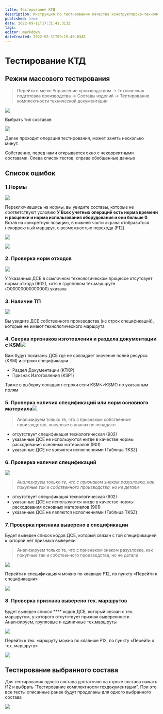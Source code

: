 ```yaml
---
title: Тестирование КТД
description: Инструкция по тестированию качества конструкторско-технологических данных
published: true
date: 2022-09-11T17:31:41.313Z
tags: 
editor: markdown
dateCreated: 2022-08-31T09:15:40.634Z
---
```


# Тестирование КТД

## **Режим массового тестирования**

>Перейти в меню Управление производством → Техническая подготовка производства → Составы изделий → Тестирование комплектности технической документации


![](<../../assets/0 (96).png>)

Выбрать тип составов

![](<../../assets/1 (124).png>)

Далее проходит операция тестирования, может занять несколько минут.

Собственно, перед нами открывается окно с некорректными составами. Слева список тестов, справа обобщенные данные

## Список ошибок

### 1.Нормы

![](<../../assets/2 (4).png>)

Переключившись на нормы, вы увидите составы, которые не соответствуют условию **У Всех учетных операций есть норма времени и расценки и норма использования оборудования и они больше 0**. Встав на конкретную позицию, в нижней части экрана отобразиться некорректный маршрут, с возможностью перехода (F12).

![](<../../assets/3 (68).png>)

![](<../../assets/4 (27).png>)

### 2. Проверка норм отходов

![](<../../assets/5 (17).png>)

У Указанных ДСЕ в ссылочном технологическом процессе отсутсвует норма отхода (902), хотя в групповом тех.маршруте (O00000000000000) указана

### 3. Наличие ТП

![](<../../assets/6 (67).png>)

Вы увидите ДСЕ собственного производства (из строк спецификаций), которые не имеют технологического маршрута

### 4. Сверка признаков изготовления и раздела документации c KSM![](<../../assets/7 (10).png>)

Вам будут показаны ДСЕ где не совпадает значение полей ресурса (KSM) и строки спецификации

* Раздел Документации (KTKP)
* Признак Изготовления (KSP1)

Также в выборку попадают строки если KSM<>KSMO по указанным полям

### 5. Проверка наличия спецификаций или норм основного материала![](<../../assets/8 (50).png>)

>Анализируем только те, что с признаком собственное производство, покупные в анализ не попадают

* отсутствует спецификация технологическая (902)
* указанные ДСЕ не используются нигде в качестве нормы расходования основных материалов (901)
* указанные ДСЕ не являются исполнениями (Таблица TKSZ)

### 6. Проверка наличия спецификаций

&#x20;![](<../../assets/9 (31).png>)

>_Анализируем только те, что с признаком знаком разузловка, как покупные так и собственного производства, но не детали_

* отсутствует спецификация технологическая (902)
* указанные ДСЕ не используются нигде в качестве нормы расходования основных материалов (901)
* указанные ДСЕ не являются исполнениями (Таблица TKSZ)

### &#xD;**7.  Проверка признака выверено в спецификации**


Будет выведен список кодов ДСЕ, который связан с той спецификацией к которой нет признака вывереки

>Анализируем только те, что с признаком знаком разузловка, как покупные так и собственного производства, но не детали

![](<../../assets/image (454).png>)

Перейти к спецификациям можно по клавише F12, по пункту «Перейти к спецификации»

![](<../../assets/image (241).png>)

### **8.**&#xD;**Проверка признака выверено тех. маршрутов**

Будет выведен список **** кодов ДСЕ, который связан с тех. маршрутом, у которого отсутствует признак выверенности. Анализируем, групповые и единичные тех.маршруты

![](<../../assets/image (86).png>)

Перейти к тех. маршруту можно по клавише F12, по пункту «Перейти к тех. маршруту»

![](<../../assets/image (455).png>)

## Тестирование выбранного состава

Для тестирования одного состава достаточно на строке состава нажать f12 и выбрать “Тестирование комплектности техдокументации”. При это все тесты описанные ранее будут проделаны для одного выбранного состава

![](<../../assets/10 (9).png>)
